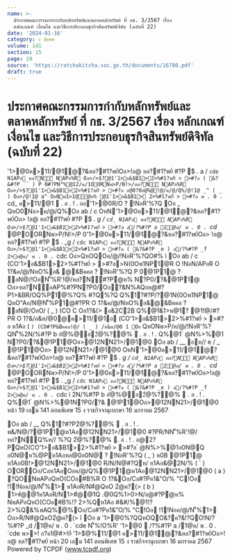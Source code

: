 ```yaml
---
name: >-
  ประกาศคณะกรรมการกำกับหลักทรัพย์และตลาดหลักทรัพย์ ที่ กธ. 3/2567 เรื่อง
  หลักเกณฑ์ เงื่อนไข และวิธีการประกอบธุรกิจสินทรัพย์ดิจิทัล (ฉบับที่ 22)
date: '2024-01-16'
category: ง พิเศษ
volume: 141
section: 15
page: 19
source: 'https://ratchakitcha.soc.go.th/documents/16780.pdf'
draft: true
---
```


# ประกาศคณะกรรมการกำกับหลักทรัพย์และตลาดหลักทรัพย์ ที่ กธ. 3/2567 เรื่อง หลักเกณฑ์ เงื่อนไข และวิธีการประกอบธุรกิจสินทรัพย์ดิจิทัล (ฉบับที่ 22)

'1>@0ค>11/@1ํ@?&หล?#1?พ0์Oล>!ล@ หล?#1?พ0์ #?P $ . a / `cde N1APอ หล?N์ NAPอ%R Oล>/>$?@1'1>อ&$B1>2>%#1?พ0์ > >#?ล ( &?&#?P `` ) P 0#?PN'็%@12/ค/1OORNพ>P/N!>/หล?N์ NAPอ%R Oล>/>$?@1'1>อ&$B1>2>%#1?พ0์ > >#?ล อ@0?0อํ@%@!@/ค/@/Q%/@!1@ _^ ( _ ) Oล>/@!1@ a^ OหNพ1>1@ํ@ห% @1'1>อ&$B1> 2>%#1?พ0์ > >#?ล พ . 0 . `cd_ ค>11/@1  . ล . ! . ออ'1>@0R/O ? !NอR'%?Q Oอ _ QหO0Nล>ค/@/Q%Oอ ab / c OหN'1>@0ค>11/@1ํ@?&หล?#1?พ0์Oล> !ล@ หล?#1?พ0์ #?P $ . _g / `cd_ N1APอ หล?N์ NAPอ%R Oล>/>$?@1'1>อ&$B1>2>%#1?พ0์ > >#?ล ล/?%#?P a 1@ค/ พ . 0 . `cd_ @POORNพ>P/N!>/P 0'1>@0ค>11/@1ํ@?&หล?#1?พ0์Oล> !ล@ หล?#1?พ0์ #?P $ . _g / `cdc N1APอ หล?N์ NAPอ%R Oล>/>$?@1'1>อ&$B1>2>%#1?พ0์ > >#?ล ( &?&#?P _e ) ล/?%#?P _f 2>ห@ค/ พ . 0 . `cdc Oล>QหOQOค/@/!NอR'%?QO#% ì Oอ ab / c (CO'1>อ&$B1>2>%#1?พ0์ > >#?ล>N(0Oพ1NP1@R O !NอN/APอR O 1?&ค/@/NหO%อ& @&Bคคล ? !NอR'%?Q P 0@1P1@ ? ลN@/!OอN'็%R'!@/หล?N์#?Pํ@ห% N?P0/?&@1P1@ Oล>หล?N์อAP%#?PN?P0/Oอ?&N%AQอห@#?P1>&BR/OQ%P1@%?Q% #?Q%?Q Q%1?#?P/?@1N(0Oพ1NP1@ QหO"Aอ/N@N'็%P1@#?PR O 1?&ค/@/NหO%อ&@&Bคคล ? ลN@/OลO/ ( _ ) (CO C Oล1?&(> อ&2C2B Q%@1&1>ห@1? @1!@/#?PR O 1?&/อ&ห/@0@ค>11/@1อ (CO'1>อ&$B1>2>%#1?พ0์ > >#?ล ห1Aอ ( ` ) (CO#?P&Bคคล!@/ ( _ ) /อ&ห/@0 î Oอ ` QหONพ>P/ค/@/!NอR'%?QN'็%2N/%#?P b อํ@%@อ2ํ@%?@%  . ล . ! . Q%@1 ํ @N%>%@1 N?P0/?&@1P1@Oล>@12NN21>/@1@0 Oอ ab / __ อห// e / _ @1P1@Oล> @12NN21>/@1@0 OหN'1>@0ค>11/@1ํ@?&หล?#1?พ0์Oล>!ล@ หล?#1?พ0์ #?P $ . _g / `cd_ N1APอ หล?N์ NAPอ%R Oล>/>$?@1'1>อ&$B1>2>%#1?พ0์ > >#?ล ล/?%#?P a 1@ค/ พ . 0 . `cd_ @POORNพ>P/N!>/P 0'1>@0ค>11/@1ํ@?&หล?#1?พ0์Oล>!ล@ หล?#1?พ0์ #?P $ . _g / `cdc N1APอ หล?N์ NAPอ%R Oล>/>$?@1'1>อ&$B1>2>%#1?พ0์ > >#?ล ( &?&#?P _e ) ล/?%#?P _f 2>ห@ค/ พ . 0 . `cdc ì 2N/%#?P b อํ@%@อ2ํ@%?@%  . ล . ! . Q%@1 ํ @N%>%@1N?P0/?& @1P1@Oล>@12NN21>/@1@0 หน้า 19 เลม 141 ตอนพิเศษ 15 ง ราชกิจจานุเบกษา 16 มกราคม 2567

Oอ ab / __ Q%1?#?P2ํ@%?@%  . ล . ! . พ&/N@/?@1P1@ห1Aอ@12NN21>/@1@0 #?PR/NN'็%R'!@/หล?N์Q%ห// %?Q 2ํ@%?@%  . ล . ! . อ@2?PQหO(CO'1>อ&$B1>2>%#1?พ0์ > >#?ล ํ @N%>%@1อ0N@Q อ0N@ห%@Pห1Aอหล@0อ0N@ ? !NอR'%?Q ( _ ) ห0B @1P1@ ห1Aอ0B!>@12NN21>/@1@0 R/N/N@#?Qห/ ห1Aอ&@2N/% ( ` ) OOROอ/Cลห1AอOอค/@/Q%@1P1@ห1Aอ@12NN21>/@1@0 ( a ) ?QONพAPอQหO(COล#B%R O 1?&Oอ/Cล#?Pค1&"O/% "C!Oอ !1!Nอค/@/N'็%1> ห1AอR/N#ํ@QหO 2ํ@ค?(> ( b ) 1>#ํ@@1ห1AอR/N1>#ํ@@1Q .@0Q%1>0>N/ล@#?Pํ@ห% NพAPอQหO(COล#B%!? 2>%Qห1Aอ #&#/%@1!? 2>%Q&%พAQ%@%Oอ/Cล#?Pค1&"O/% "C!Oอ !1!Nอค/@/N'็%1> Oล>R/N#ํ@QหO2ํ@ค?(> î Oอ a '1>@0%?QQหOQO&?ค?&!?QO!N/?%#?P _d /1@ค/ พ . 0 . `cde N'็%!O%R' '1>@0  /?%#?P a /1@ค/ พ . 0 . `cde พ>>! อ?ค1@#>!0์ '1>$@%11/@1 ค>11/@1ํ@?&หล?#1?พ0์Oล>!ล@ หล?#1?พ0์ หน้า 20 เลม 141 ตอนพิเศษ 15 ง ราชกิจจานุเบกษา 16 มกราคม 2567 Powered by TCPDF (www.tcpdf.org)
